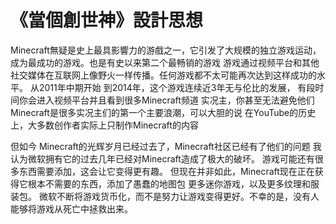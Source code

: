 # 《當個創世神》設計思想

Minecraft無疑是史上最具影響力的游戲之一，它引发了大规模的独立游戏运动，成为最成功的游戏。也是有史以来第二个最畅销的游戏
游戏通过视频平台和其他社交媒体在互联网上像野火一样传播。任何游戏都不太可能再次达到这样成功的水平。
从2011年中期开始 到2014年，这个游戏连续近3年无与伦比的发展，
有段时间你会进入视频平台并且看到很多Minecraft频道 实况主，你甚至无法避免他们
Minecraft是很多实况主们的第一个主要浪潮，可以大胆的说 在YouTube的历史上，大多数创作者实际上只制作Minecraft的内容

但如今 Minecraft的光辉岁月已经过去了，Minecraft社区已经有了他们的问题
我认为微软拥有它的过去几年已经对Minecraft造成了极大的破坏。
游戏可能还有很多东西需要添加，这会让它变得更有趣。
但现在并非如此，Minecraft现在正在获得它根本不需要的东西，添加了愚蠢的地图包 更多迷你游戏，以及更多纹理和服装包。
微软不断将游戏货币化，而不是努力让游戏变得更好。不幸的是，没有人能够将游戏从死亡中拯救出来。


<div id="disqus_thread"></div>

<script>
    // var disqus_config = function () {
    //     this.page.url = PAGE_URL;
    //     this.page.identifier = PAGE_IDENTIFIER;
    // };
    (function() { // DON'T EDIT BELOW THIS LINE
        var d = document, s = d.createElement('script');
        s.src = 'https://dreamtowards.disqus.com/embed.js';
        s.setAttribute('data-timestamp', +new Date());
        (d.head || d.body).appendChild(s);
    })();
</script>
